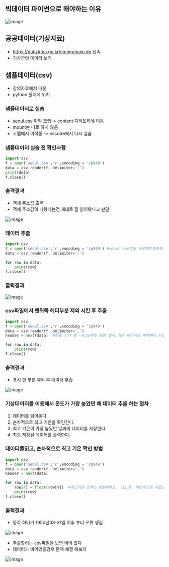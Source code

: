 ## 빅데이터 파이썬으로 해야하는 이유
![image](https://user-images.githubusercontent.com/82345970/163955502-3e8e214a-880d-4974-9688-d0681d96e98b.png)

## 공공데이터(기상자료)
- https://data.kma.go.kr/cmmn/main.do 접속
- 기상관련 데이터 보기

## 샘플데이터(csv)
- 강의자료에서 다운
- python 폴더에 위치

### 샘플데이터로 실습
- seoul.csv 파일 코랩-> content 디렉토리에 이동
- mount는 따로 하지 않음
- 코랩에서 미작동 -> vscode에서 다시 실습

### 샘플데이터 실습 전 확인사항
 
```py
import csv
f = open('seoul.csv','r',encoding = 'cp949')
data = csv.reader(f, delimiter=',')
print(data)
f.close()
```
### 출력결과
- 객체 주소값 출력
- 객체 주소값이 나왔다는건 제대로 잘 읽어왔다고 판단
  
![image](https://user-images.githubusercontent.com/82345970/163959019-f9f503f5-e4a1-4a29-a6e0-f4e2d0fe9407.png)

### 데이터 추출
```py
import csv
f = open('seoul.csv','r',encoding = 'cp949') #seoul.csv파일 프로젝트경로에 이동시켜놓음
data = csv.reader(f, delimiter=',')

for row in data:
    print(row)
f.close()
```

### 출력결과
![image](https://user-images.githubusercontent.com/82345970/163959535-42e239bd-c9e4-4cd4-bd92-9f856f6b9c65.png)

### csv파일에서 맨위쪽 헤더부분 제외 시킨 후 추출
```py
import csv
f = open('seoul.csv','r',encoding = 'cp949')
data = csv.reader(f, delimiter=',')
header = next(data)  #한줄 건너 띔 ->csv파일 보면 날짜,기온 이런식의 부제목이 나오는대, 데이터가 아니므로, 한 줄 건너띄게 추출

for row in data:
    print(row)
f.close()
```

### 출력결과
- 표시 한 부분 제외 후 데이터 추출
 
![image](https://user-images.githubusercontent.com/82345970/163961744-a533ad16-7ba5-4e44-a4ff-d32ccf0cf3ce.png)

### 기상데이터를 이용해서 온도가 가장 높았던 해 데이터 추출 하는 절차
1. 데이터를 읽어온다.
2. 순차적으로 최고 기온을 확인한다.
3. 최고 기온이 가장 높았던 날짜의 데이터를 저장한다.
4. 최종 저장된 데이터를 출력한다.

### 데이터를읽고, 순차적으로 최고 기온 확인 방법
```py
import csv
f = open('seoul.csv','r',encoding = 'cp949')
data = csv.reader(f, delimiter=',')
header = next(data)  

for row in data:
    row[4] = float(row[4])  #최고기온 인덱스 4번째이고, '22.8' 이런식으로 되있는 문자열이라서 타입캐스팅을 해줌 
    print(row)
f.close()
```

### 출력결과
- 동작 하다가 1950년08-31일 이후 부터 오류 생김
 
![image](https://user-images.githubusercontent.com/82345970/163965200-52883b6b-d5c5-4d61-8dab-860134e6ad83.png)

- 추출할려는 csv파일을 보면 비어 있다
- 데이터가 비어있을경우 문제 해결 해보자
  
![image](https://user-images.githubusercontent.com/82345970/163965868-89a046da-d763-4914-8a8f-11a925ecfeed.png)


